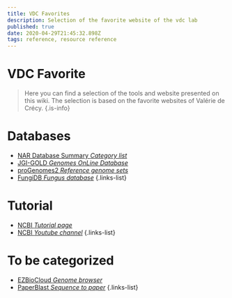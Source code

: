 ```yaml
---
title: VDC Favorites
description: Selection of the favorite website of the vdc lab
published: true
date: 2020-04-29T21:45:32.898Z
tags: reference, resource reference
---
```


# VDC Favorite

> Here you can find a selection of the tools and website presented on this wiki. The selection is based on the favorite websites of Valérie de Crécy.
{.is-info}

# Databases

- [NAR Database Summary *Category list*](https://vdclab-wiki.herokuapp.com/home/NAR-cat-list/)
- [JGI-GOLD *Genomes OnLine Database*](https://vdclab-wiki.herokuapp.com/JGI-GOLD/)
- [proGenomes2 *Reference genome sets*](https://vdclab-wiki.herokuapp.com/proGenomes2/)
- [FungiDB *Fungus database*](https://vdclab-wiki.herokuapp.com/databases/data-integration/FungiDB/)
{.links-list}

# Tutorial

- [NCBI *Tutorial page*](https://vdclab-wiki.herokuapp.com/NCBI-tutorials/)
- [NCBI *Youtube channel*](https://vdclab-wiki.herokuapp.com/NCBI-tutorials-youtube/)
{.links-list}

# To be categorized

- [EZBioCloud *Genome browser*](https://vdclab-wiki.herokuapp.com/EZBioCloud/)
- [PaperBlast *Sequence to paper*](https://vdclab-wiki.herokuapp.com/PaperBLAST/)
{.links-list}